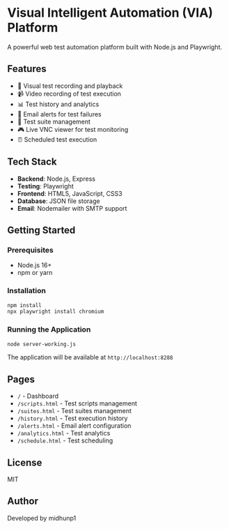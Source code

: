 # Visual Intelligent Automation (VIA) Platform

A powerful web test automation platform built with Node.js and Playwright.

## Features

- 🎯 Visual test recording and playback
- 📹 Video recording of test execution
- 📊 Test history and analytics
- 📧 Email alerts for test failures
- 🔄 Test suite management
- 🎮 Live VNC viewer for test monitoring
- ⏰ Scheduled test execution

## Tech Stack

- **Backend**: Node.js, Express
- **Testing**: Playwright
- **Frontend**: HTML5, JavaScript, CSS3
- **Database**: JSON file storage
- **Email**: Nodemailer with SMTP support

## Getting Started

### Prerequisites

- Node.js 16+ 
- npm or yarn

### Installation

```bash
npm install
npx playwright install chromium
```

### Running the Application

```bash
node server-working.js
```

The application will be available at `http://localhost:8288`

## Pages

- `/` - Dashboard
- `/scripts.html` - Test scripts management
- `/suites.html` - Test suites management
- `/history.html` - Test execution history
- `/alerts.html` - Email alert configuration
- `/analytics.html` - Test analytics
- `/schedule.html` - Test scheduling

## License

MIT

## Author

Developed by midhunp1